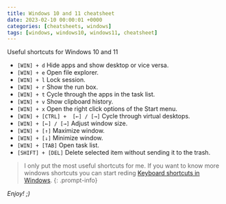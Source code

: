 ```yaml
---
title: Windows 10 and 11 cheatsheet
date: 2023-02-10 00:00:01 +0000
categories: [cheatsheets, windows]
tags: [windows, windows10, windows11, cheatsheet]
---
```


Useful shortcuts for Windows 10 and 11

* `[WIN] + d` Hide apps and show desktop or vice versa.
* `[WIN] + e` Open file explorer.
* `[WIN] + l` Lock session.
* `[WIN] + r` Show the run box.
* `[WIN] + t` Cycle through the apps in the task list.
* `[WIN] + v` Show clipboard history.
* `[WIN] + x` Open the right click options of the Start menu.
* `[WIN] + [CTRL] +  [←] / [→]` Cycle through virtual desktops.
* `[WIN] + [←] / [→]` Adjust window size.
* `[WIN] + [↑]` Maximize window.
* `[WIN] + [↓]` Minimize window.
* `[WIN] + [TAB]` Open task list.
* `[SHIFT] + [DEL]` Delete selected item without sending it to the trash.

> I only put the most useful shortcuts for me. If you want to know more windows shortcuts you can start reding [Keyboard shortcuts in Windows](https://support.microsoft.com/en-us/windows/keyboard-shortcuts-in-windows-dcc61a57-8ff0-cffe-9796-cb9706c75eec).
{: .prompt-info}

*Enjoy! ;)*
